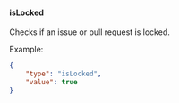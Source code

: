 <!-- @format -->

#### isLocked

Checks if an issue or pull request is locked.

Example:

```json
{
	"type": "isLocked",
	"value": true
}
```
